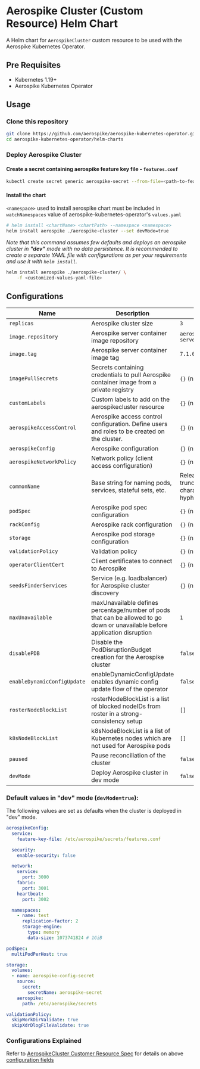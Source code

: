 # Aerospike Cluster (Custom Resource) Helm Chart

A Helm chart for `AerospikeCluster` custom resource to be used with the Aerospike Kubernetes Operator.

## Pre Requisites

- Kubernetes 1.19+
- Aerospike Kubernetes Operator

## Usage

### Clone this repository

```sh
git clone https://github.com/aerospike/aerospike-kubernetes-operator.git
cd aerospike-kubernetes-operator/helm-charts
```

### Deploy Aerospike Cluster

#### Create a secret containing aerospike feature key file - `features.conf`

```sh
kubectl create secret generic aerospike-secret --from-file=<path-to-features.conf-file> --namespace <namespace>
```

#### Install the chart
`<namespace>` used to install aerospike chart must be included in `watchNamespaces` value of aerospike-kubernetes-operator's `values.yaml`

```sh
# helm install <chartName> <chartPath> --namespace <namespace>
helm install aerospike ./aerospike-cluster --set devMode=true
```


*Note that this command assumes few defaults and deploys an aerospike cluster in **"dev"** mode with no data
persistence. It is recommended to create a separate YAML file with configurations as per your requirements and use it
with `helm install`.*

```sh
helm install aerospike ./aerospike-cluster/ \
    -f <customized-values-yaml-file>
```

## Configurations

| Name       | Description                                                                                                                     | Default                                       |
| ---------- |---------------------------------------------------------------------------------------------------------------------------------|-----------------------------------------------|
| `replicas` | Aerospike cluster size                                                                                                          | `3`                                           |
| `image.repository` | Aerospike server container image repository                                                                             | `aerospike/aerospike-server-enterprise`       |
| `image.tag` | Aerospike server container image tag                                                                                           | `7.1.0.0`                                     |
| `imagePullSecrets` | Secrets containing credentials to pull Aerospike container image from a private registry                                | `{}` (nil)                                    |
| `customLabels` | Custom labels to add on the aerospikecluster resource                                                                           | `{}` (nil)                                    |
| `aerospikeAccessControl` | Aerospike access control configuration. Define users and roles to be created on the cluster.                                    | `{}` (nil)                                    |
| `aerospikeConfig` | Aerospike configuration                                                                                                         | `{}` (nil)                                    |
| `aerospikeNetworkPolicy` | Network policy (client access configuration)                                                                                    | `{}` (nil)                                    |
| `commonName` | Base string for naming pods, services, stateful sets, etc.                                                                      | Release name truncated to 63 characters (without hyphens) |
| `podSpec` | Aerospike pod spec configuration                                                                                                | `{}` (nil)                                    |
| `rackConfig` | Aerospike rack configuration                                                                                                    | `{}` (nil)                                    |
| `storage` | Aerospike pod storage configuration                                                                                             | `{}` (nil)                                    |
| `validationPolicy` | Validation policy                                                                                                               | `{}` (nil)                                    |
| `operatorClientCert` | Client certificates to connect to Aerospike                                                                                     | `{}` (nil)                                    |
| `seedsFinderServices` | Service (e.g. loadbalancer) for Aerospike cluster discovery                                                                     | `{}` (nil)                                    |
| `maxUnavailable` | maxUnavailable defines percentage/number of pods that can be allowed to go down or unavailable before application disruption    | `1`                                           |
| `disablePDB` | Disable the PodDisruptionBudget creation for the Aerospike cluster                                                              | `false`                                       |
| `enableDynamicConfigUpdate` | enableDynamicConfigUpdate enables dynamic config update flow of the operator                                                    | `false`                                       |
| `rosterNodeBlockList` | rosterNodeBlockList is a list of blocked nodeIDs from roster in a strong-consistency setup                                      | `[]`                                          |
| `k8sNodeBlockList` | k8sNodeBlockList is a list of Kubernetes nodes which are not used for Aerospike pods                                            | `[]`                                          |
| `paused` | Pause reconciliation of the cluster                                                                                             | `false`                                       |
| `devMode` | Deploy Aerospike cluster in dev mode                                                                                            | `false`                                       |

### Default values in "dev" mode (`devMode=true`):

The following values are set as defaults when the cluster is deployed in "dev" mode.

```yaml
aerospikeConfig:
  service:
    feature-key-file: /etc/aerospike/secrets/features.conf

  security:
    enable-security: false

  network:
    service:
      port: 3000
    fabric:
      port: 3001
    heartbeat:
      port: 3002

  namespaces:
    - name: test
      replication-factor: 2
      storage-engine:
        type: memory
        data-size: 1073741824 # 1GiB

podSpec:
  multiPodPerHost: true

storage:
  volumes:
  - name: aerospike-config-secret
    source:
      secret:
        secretName: aerospike-secret
    aerospike:
      path: /etc/aerospike/secrets

validationPolicy:
  skipWorkDirValidate: true
  skipXdrDlogFileValidate: true
```

### Configurations Explained

Refer to [AerospikeCluster Customer Resource Spec](https://docs.aerospike.com/cloud/kubernetes/operator/cluster-configuration-settings#spec) for details on above [configuration fields](#Configurations)
